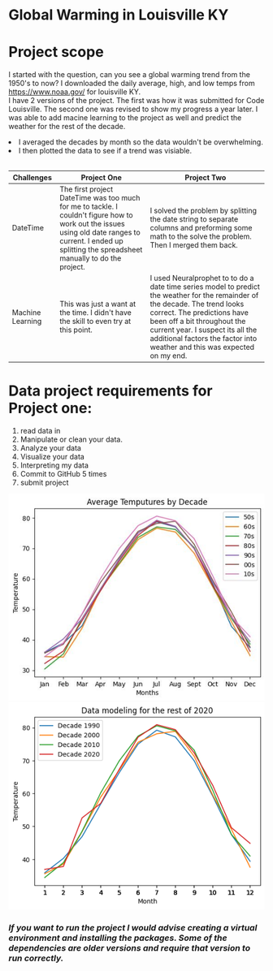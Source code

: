 <h1>Global Warming in Louisville KY <h2>

<h1> <b>Project scope </b></h1>

I started with the question, can you see a global warming trend from the 1950's to now?
I downloaded the daily average, high, and low temps from https://www.noaa.gov/ for louisville KY. 
<br>
I have 2 versions of the project. The first was how it was submitted for Code Louisville. The second one was revised to show my progress a year later. I was able to add macine learning to the project as well and predict the weather for the rest of the decade. 

<li> I averaged the decades by month so the data wouldn't be overwhelming.</li>
<li> I then plotted the data to see if a trend was visiable.  </li> 
<br>

| Challenges    | Project One | Project Two |
| ----------- | ----------- | ------------ |
| DateTime      | The first project DateTime was too much for me to tackle. I couldn't figure how to work out the issues using old date ranges to current. I ended up splitting the spreadsheet manually to do the project.| I solved the problem by splitting the date string to separate columns and preforming some math to the solve the problem. Then I merged them back. |
| Machine Learning | This was just a want at the time. I didn't have the skill to even try at this point. | I used Neuralprophet to to do a date time series model to predict the weather for the remainder of the decade. The trend looks correct. The predictions have been off a bit throughout the current year. I suspect its all the additional factors the factor into weather and this was expected on my end. |


<h1><b>Data project requirements for Project one:</b></h1>

1. read data in 
2. Manipulate or clean your data. 
3. Analyze your data 
4. Visualize your data 
5. Interpreting my data
6. Commit to GitHub 5 times 
7. submit project 

<img title="Average Decade temp graphed" alt="Graph of average temps by decade" src="images/avgtemp_graph.jpg">

<img title="ML graph" alt="Graph of average temps by decade with ML" src="images/output.png">

<h3><b><i>If you want to run the project I would advise creating a virtual environment and installing the packages. Some of the dependencies are older versions and require that version to run correctly. </I></b></h3>


<!-- 
source venv/bin/activate
deactivate 
-->
